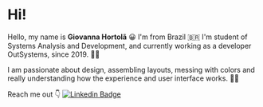 # Hi!

Hello, my name is **Giovanna Hortolã** 😀
I'm from Brazil 🇧🇷 
I'm student of Systems Analysis and Development, and currently working as a developer OutSystems, since 2019. 👩‍💻

I am passionate about design, assembling layouts, messing with colors and really understanding how the experience and user interface works. 🥰🧐

Reach me out 👇
[
![Linkedin Badge](https://img.shields.io/badge/LinkedIn-0077B5?style=for-the-badge&logo=linkedin&logoColor=white)
](https://www.linkedin.com/in/giovannahortola/)
